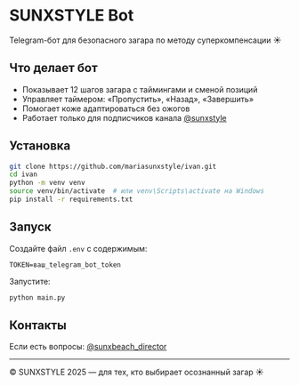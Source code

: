 
# SUNXSTYLE Bot

Telegram-бот для безопасного загара по методу суперкомпенсации ☀️

## Что делает бот

- Показывает 12 шагов загара с таймингами и сменой позиций
- Управляет таймером: «Пропустить», «Назад», «Завершить»
- Помогает коже адаптироваться без ожогов
- Работает только для подписчиков канала [@sunxstyle](https://t.me/sunxstyle)

## Установка

```bash
git clone https://github.com/mariasunxstyle/ivan.git
cd ivan
python -m venv venv
source venv/bin/activate  # или venv\Scripts\activate на Windows
pip install -r requirements.txt
```

## Запуск

Создайте файл `.env` с содержимым:

```env
TOKEN=ваш_telegram_bot_token
```

Запустите:

```bash
python main.py
```

## Контакты

Если есть вопросы: [@sunxbeach_director](https://t.me/sunxbeach_director)

---

© SUNXSTYLE 2025 — для тех, кто выбирает осознанный загар ☀️
